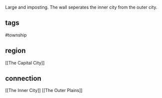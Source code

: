 Large and imposting. The wall seperates the inner city from the outer city.

## tags
#township 

## region
[[The Capital City]]

## connection
[[The Inner City]]
[[The Outer Plains]]